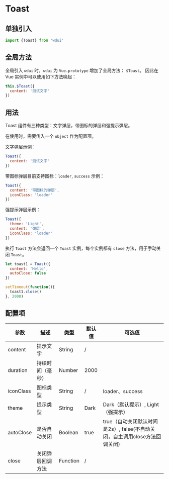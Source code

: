 # Toast

## 单独引入

```javascript
import {Toast} from 'wdui'
```

## 全局方法

全局引入 `wdui` 时，`wdui` 为 `Vue.prototype` 增加了全局方法： `$Toast`。 因此在 Vue 实例中可以使用如下方法唤起：

```javascript
this.$Toast({
  content: '测试文字'
})
```

## 用法

Toast 组件有三种类型：文字弹层，带图标的弹层和强提示弹层。

在使用时，需要传入一个 `object` 作为配置项。

文字弹层示例：

```javascript
Toast({
  content: '测试文字'
})
```

带图标弹层目前支持图标：`loader`, `success` 示例：

```javascript
Toast({
  content: '带图标的弹层',
  iconClass: 'loader'
})
```

强提示弹层示例：

```javascript
Toast({
  theme: 'Light',
  content: '弹层',
  iconClass: 'loader'
})
```

执行 `Toast` 方法会返回一个 `Toast` 实例，每个实例都有 `close` 方法，用于手动关闭 `Toast`。

```javascript
let toast1 = Toast({
  content: 'Hello',
  autoClose: false
})

setTimeout(function(){
  toast1.close()
}, 2000)
```

## 配置项

| 参数      | 描述             | 类型     | 默认值 | 可选值                                                                     |
|-----------|------------------|----------|--------|----------------------------------------------------------------------------|
| content   | 提示文字         | String   | /      |                                                                            |
| duration  | 持续时间（毫秒） | Number   | 2000   |                                                                            |
| iconClass | 图标类型         | String   | /      | loader、success                                                            |
| theme     | 提示类型         | String   | Dark   | Dark（默认提示）, Light（强提示）                                          |
| autoClose | 是否自动关闭     | Boolean  | true   | true（自动关闭默认时间是2s）, false(不自动关闭，自主调用close方法回调关闭) |
| close     | 关闭弹层回调方法 | Function | /      |                                                                            |